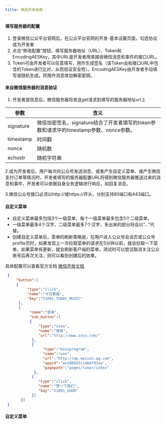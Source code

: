 ```yaml
---
title: 微信开发指南
---
```


#### 填写服务器的配置

1. 登录微信公众平台官网后，在公众平台官网的开发-基本设置页面，勾选协议成为开发者
2. 点击“修改配置”按钮，填写服务器地址（URL）、Token和EncodingAESKey，其中URL是开发者用来接收微信消息和事件的接口URL。
3. Token可由开发者可以任意填写，用作生成签名（该Token会和接口URL中包含的Token进行比对，从而验证安全性）。EncodingAESKey由开发者手动填写或随机生成，将用作消息体加解密密钥。

#### 来自微信服务器的消息验证

1. 开发者提信息后，微信服务器将发送get请求到填写的服务器地址url上

|参数|含义|
|---|----|
|signature|微信加密签名，signature结合了开发者填写的token参数和请求中的timestamp参数、nonce参数。|
|timestamp|时间戳|
|nonce|随机数|
|echostr|随机字符串|


2.成为开发者后，用户每次向公众号发送消息、或者产生自定义菜单、或产生微信支付订单等情况时，开发者填写的服务器配置URL将得到微信服务器推送过来的消息和事件，开发者可以依据自身业务逻辑进行响应，如回复消息。


3.微信公众号接口必须以http://或https://开头，分别支持80端口和443端口。

#### 自定义菜单

* 自定义菜单最多包括3个一级菜单，每个一级菜单最多包含5个二级菜单。
* 一级菜单最多4个汉字，二级菜单最多7个汉字，多出来的部分将会以“...”代替。
* 创建自定义菜单后，菜单的刷新策略是，在用户进入公众号会话页或公众号profile页时，如果发现上一次拉取菜单的请求在5分钟以前，就会拉取一下菜单，如果菜单有更新，就会刷新客户端的菜单。测试时可以尝试取消关注公众账号后再次关注，则可以看到创建后的效果。​

具体配置可以查看官方文档 [微信开放文档](https://developers.weixin.qq.com/doc/)

```json
 {
     "button":[
     {	
          "type":"click",
          "name":"今日歌曲",
          "key":"V1001_TODAY_MUSIC"
      },
      {
           "name":"菜单",
           "sub_button":[
           {	
               "type":"view",
               "name":"搜索",
               "url":"http://www.soso.com/"
            },
            {
                 "type":"miniprogram",
                 "name":"wxa",
                 "url":"http://mp.weixin.qq.com",
                 "appid":"wx286b93c14bbf93aa",
                 "pagepath":"pages/lunar/index"
             },
            {
               "type":"click",
               "name":"赞一下我们",
               "key":"V1001_GOOD"
            }]
       }]
 }
```


#### 自定义菜单